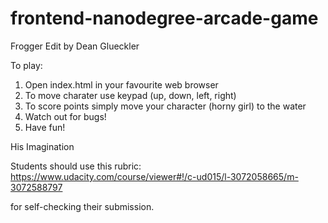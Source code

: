 frontend-nanodegree-arcade-game
===============================
Frogger Edit by Dean Glueckler

To play:
1. Open index.html in your favourite web browser
2. To move charater use keypad (up, down, left, right)
3. To score points simply move your character (horny girl) to the water
4. Watch out for bugs!
5. Have fun!

His Imagination

Students should use this rubric: https://www.udacity.com/course/viewer#!/c-ud015/l-3072058665/m-3072588797

for self-checking their submission.
